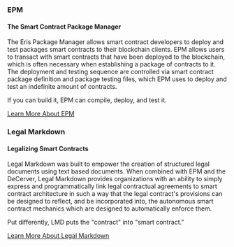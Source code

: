 ### EPM

#### The Smart Contract Package Manager

The Eris Package Manager allows smart contract developers to deploy and test packages smart contracts to their blockchain clients. EPM allows users to transact with smart contracts that have been deployed to the blockchain, which is often necessary when establishing a package of contracts to it. The deployment and testing sequence are controlled via smart contract package definition and package testing files, which EPM uses to deploy and test an indefinite amount of contracts. 

If you can build it, EPM can compile, deploy, and test it.

<a type="button" class="btn btn-eris btn-default btn-lg btn-block" href="https://epm.io">Learn More About EPM</a>

### Legal Markdown

#### Legalizing Smart Contracts

Legal Markdown was built to empower the creation of structured legal documents using text based documents. When combined with EPM and the DeCerver, Legal Markdown provides organizations with an ability to simply express and programmatically link legal contractual agreements to smart contract architecture in such a way that the legal contract's provisions can be designed to reflect, and be incorporated into, the autonomous smart contract mechanics which are designed to automatically enforce them. 

Put differently, LMD puts the "contract" into "smart contract."

<a type="button" class="btn btn-eris btn-default btn-lg btn-block" href="https://lmd.io">Learn More About Legal Markdown</a>
